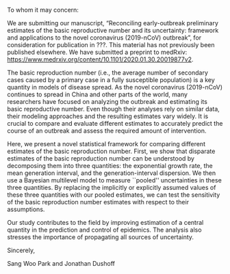 To whom it may concern:
  
We are submitting our manuscript, “Reconciling early-outbreak preliminary estimates of the basic reproductive number and its uncertainty: framework and applications to the novel coronavirus (2019-nCoV) outbreak”, for consideration for publication in ???. This material has not previously been published elsewhere. We have submitted a preprint to medRxiv: https://www.medrxiv.org/content/10.1101/2020.01.30.20019877v2.

The basic reproduction number (i.e., the average number of secondary cases caused by a primary case in a fully susceptible population) is a key quantity in models of disease spread. As the novel coronavirus (2019-nCoV) continues to spread in China and other parts of the world, many researchers have focused on analyzing the outbreak and estimating its basic reproductive number. Even though their analyses rely on similar data, their modeling approaches and the resulting estimates vary widely. It is crucial to compare and evaluate different estimates to accurately predict the course of an outbreak and assess the required amount of intervention.

Here, we present a novel statistical framework for comparing different estimates of the basic reproduction number. First, we show that disparate estimates of the basic reproduction number can be understood by decomposing them into three quantities: the exponential growth rate, the mean generation interval, and the generation-interval dispersion. We then use a Bayesian multilevel model to measure ``pooled'' uncertainties in these three quantities. By replacing the implicitly or explicitly assumed values of these three quantities with our pooled estimates, we can test the sensitivity of the basic reproduction number estimates with respect to their assumptions.

Our study contributes to the field by improving estimation of a central quantity in the prediction and control of epidemics. The analysis also stresses the importance of propagating all sources of uncertainty.

Sincerely,

Sang Woo Park and Jonathan Dushoff
